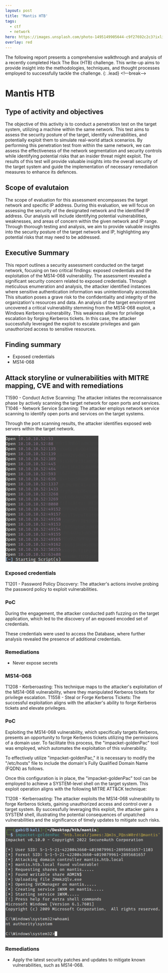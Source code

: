```yaml
---
layout: post
title: 'Mantis HTB'
tags:
  - ctf
  - network
hero: https://images.unsplash.com/photo-1495149905644-c9f27692c2c3?ixlib=rb-4.0.3&ixid=M3wxMjA3fDB8MHxwaG90by1wYWdlfHx8fGVufDB8fHx8fA%3D%3D&auto=format&fit=crop&w=1475&q=80
overlay: red
---
```


The following report presents a comprehensive walkthrough and analysis of a recently completed Hack The Box (HTB) challenge. This write-up aims to provide insight into the methodologies, techniques, and thought processes employed to successfully tackle the challenge. {: .lead} <!–-break-–> 

# Mantis HTB

## Type of activity and objectives
The objective of this activity is to conduct a penetration test on the target system, utilizing a machine within the same network. This test aims to assess the security posture of the target, identify vulnerabilities, and potentially exploit them to simulate real-world attack scenarios. 
By performing this penetration test from within the same network, we can assess the effectiveness of the network segmentation and security controls while identifying potential risks that an insider threat might exploit. 
The results of this test will provide valuable insights into the overall security of the target system and guide the implementation of necessary remediation measures to enhance its defences.
## Scope of evalutaion
The scope of evaluation for this assessment encompasses the target network and specific IP address. During this evaluation, we will focus on assessing the security of the designated network and the identified IP address. Our analysis will include identifying potential vulnerabilities, weaknesses, and areas of concern within the given network and IP range. Through thorough testing and analysis, we aim to provide valuable insights into the security posture of the target network and IP, highlighting any potential risks that may need to be addressed.
## Executive Summary
This report outlines a security assessment conducted on the target network, focusing on two critical findings: exposed credentials and the exploitation of the MS14-068 vulnerability. 
The assessment revealed a significant security concern related to exposed credentials. Through meticulous enumeration and analysis, the attacker identified instances where sensitive authentication information was unintentionally accessible. This situation poses a grave risk to the confidentiality and integrity of the organization's resources and data.
An analysis of the target environment uncovered a critical vulnerability stemming from the MS14-068 exploit, a Windows Kerberos vulnerability. This weakness allows for privilege escalation by forging Kerberos tickets. In this case, the attacker successfully leveraged the exploit to escalate privileges and gain unauthorized access to sensitive resources.
## Finding summary
- Exposed credentials
- MS14-068
## Attack storyline or vulnerabilities with MITRE mapping, CVE and with remediations

T1590 - Conduct Active Scanning: The attacker initiates the reconnaissance phase by actively scanning the target network for open ports and services.
T1046 - Network Service Scanning: The attacker employs network service scanning to identify open ports and services on the target systems.

Through the port scanning results, the attacker identifies exposed web servers within the target network.

![](https://raw.githubusercontent.com/blitz0p3rations/blitz0p3rations.github.io/master/uploads/man1.png)

### Exposed credentials
T1201 - Password Policy Discovery: The attacker's actions involve probing the password policy to exploit vulnerabilities.


### PoC
During the engagement, the attacker conducted path fuzzing on the target application, which led to the discovery of an exposed encoded set of credentials.

These credentials were used to access the Database, where further analysis revealed the presence of additional credentials.

### Remediations
- Never expose secrets
### MS14-068
T1208 - Kerberoasting: This technique maps to the attacker's exploitation of the MS14-068 vulnerability, where they manipulated Kerberos tickets for privilege escalation.
T1558 - Steal or Forge Kerberos Tickets: The successful exploitation aligns with the attacker's ability to forge Kerberos tickets and elevate privileges.


### PoC
Exploiting the MS14-068 vulnerability, which specifically targets Kerberos, presents an opportunity to forge Kerberos tickets utilizing the permissions of a domain user. To facilitate this process, the "impacket-goldenPac" tool was employed, which automates the exploitation of this vulnerability.

To effectively utilize "impacket-goldenPac," it is necessary to modify the "/etc/hosts" file to include the domain's Fully Qualified Domain Name (FQDN) as follows.

Once this configuration is in place, the "impacket-goldenPac" tool can be employed to achieve a SYSTEM-level shell on the target system. This exploit operation aligns with the following MITRE ATT&CK technique:

T1208 - Kerberoasting: The attacker exploits the MS14-068 vulnerability to forge Kerberos tickets, gaining unauthorized access and control over a target system.
By successfully leveraging this exploit, the attacker gains a SYSTEM shell, illustrating the potential consequences of unpatched vulnerabilities and the significance of timely updates to mitigate such risks.


![](https://raw.githubusercontent.com/blitz0p3rations/blitz0p3rations.github.io/master/uploads/man2.png)

### Remediations
- Apply the latest security patches and updates to mitigate known vulnerabilities, such as MS14-068.
